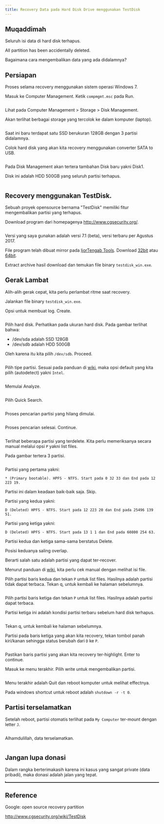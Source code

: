 ```yaml
---
title: Recovery Data pada Hard Disk Drive menggunakan TestDisk
---
```


## Muqaddimah

Seluruh isi data di hard disk terhapus. 

All partition has been accidentally deleted.

Bagaimana cara mengembalikan data yang ada didalamnya?

## Persiapan

Proses selama recovery menggunakan sistem operasi Windows 7.

Masuk ke Computer Management. Ketik `compmgmt.msc` pada Run.

<img cloudinary="ijortengab.id/screenshot.958.png">

Lihat pada Computer Management > Storage > Disk Management. 

Akan terlihat berbagai storage yang tercolok ke dalam komputer (laptop).

<img cloudinary="ijortengab.id/screenshot.959.png" width="800">

Saat ini baru terdapat satu SSD berukuran 128GB dengan 3 partisi didalamnya.

Colok hard disk yang akan kita recovery menggunakan converter SATA to USB.

<img cloudinary="ijortengab.id/IMG_20170812_061534.jpg" width="800">

Pada Disk Management akan tertera tambahan Disk baru yakni Disk1. 

Disk ini adalah HDD 500GB yang seluruh partisi terhapus.

<img cloudinary="ijortengab.id/screenshot.960.png" width="800">

## Recovery menggunakan TestDisk.

Sebuah proyek opensource bernama "TestDisk" memiliki fitur mengembalikan partisi yang terhapus.

Download program dari homepagenya http://www.cgsecurity.org/.

<img cloudinary="ijortengab.id/screenshot.965.png" width="800">

Versi yang saya gunakan adalah versi 7.1 (beta), versi terbaru per Agustus 2017.

File program telah dibuat mirror pada [IjorTengab Tools][tools]. Download [32bit][1] atau [64bit][2]. 

[tools]: /blog/2017/03/16/repository-pribadi-tools/

[1]:http://ijortengab.id/tools/testdisk-7.1-WIP.win.zip

[2]:http://ijortengab.id/tools/testdisk-7.1-WIP.win64.zip

Extract archive hasil download dan temukan file binary `testdisk_win.exe`.

## Gerak Lambat

Alih-alih gerak cepat, kita perlu perlambat ritme saat recovery.

Jalankan file binary `testdisk_win.exe`.

Opsi untuk membuat log. Create.

<img cloudinary="ijortengab.id/screenshot.994.png">

Pilih hard disk. Perhatikan pada ukuran hard disk. Pada gambar terlihat bahwa:

- /dev/sda adalah SSD 128GB
- /dev/sdb adalah HDD 500GB

Oleh karena itu kita pilih `/dev/sdb`. Proceed.

<img cloudinary="ijortengab.id/screenshot.993.png">

Pilih tipe partisi. Sesuai pada panduan di [wiki], maka opsi default yang kita pilih (autodetect) yakni `Intel`. 

<img cloudinary="ijortengab.id/screenshot.976.png">

Memulai Analyze.

<img cloudinary="ijortengab.id/screenshot.977.png">

Pilih Quick Search.

<img cloudinary="ijortengab.id/screenshot.978.png">

Proses pencarian partisi yang hilang dimulai.

<img cloudinary="ijortengab.id/screenshot.979.png">

Proses pencarian selesai. Continue.

<img cloudinary="ijortengab.id/screenshot.980.png">

Terlihat beberapa partisi yang terdelete. Kita perlu memeriksanya secara manual melalui opsi `P` yakni list files.

Pada gambar tertera 3 partisi.

<img cloudinary="ijortengab.id/screenshot.981.png">

Partisi yang pertama yakni:

```
* (Primary bootable). HPFS - NTFS. Start pada 0 32 33 dan End pada 12 223 19.
```

Partisi ini dalam keadaan baik-baik saja. Skip.

Partisi yang kedua yakni:

```
D (Deleted) HPFS - NTFS. Start pada 12 223 20 dan End pada 25496 139 51. 
```

Partisi yang ketiga yakni:

```
D (Deleted) HPFS - NTFS. Start pada 13 1 1 dan End pada 60800 254 63. 
```

Partisi kedua dan ketiga sama-sama berstatus Delete.

Posisi keduanya saling overlap. 

Berarti salah satu adalah partisi yang dapat ter-recover.

Menurut panduan di [wiki], kita perlu cek manual dengan melihat isi file.

Pilih partisi baris kedua dan tekan `P` untuk list files. Hasilnya adalah partisi tidak dapat terbaca. Tekan q, untuk kembali ke halaman sebelumnya.

<img cloudinary="ijortengab.id/screenshot.987.png">

Pilih partisi baris ketiga dan tekan `P` untuk list files. Hasilnya adalah partisi dapat terbaca. 

Partisi ketiga ini adalah kondisi partisi terbaru sebelum hard disk terhapus.

<img cloudinary="ijortengab.id/screenshot.986.png">

Tekan q, untuk kembali ke halaman sebelumnya.

Partisi pada baris ketiga yang akan kita recovery, tekan tombol panah kiri/kanan sehingga status berubah dari `D` ke `P`.

<img cloudinary="ijortengab.id/screenshot.988.png">

Pastikan baris partisi yang akan kita recovery ter-highlight. Enter to continue.

Masuk ke menu terakhir. Pilih write untuk mengembalikan partisi.

<img cloudinary="ijortengab.id/screenshot.990.png">

Menu terakhir adalah Quit dan reboot komputer untuk melihat effectnya.

Pada windows shortcut untuk reboot adalah `shutdown -r -t 0`.

## Partisi terselamatkan

Setelah reboot, partisi otomatis terlihat pada `My Computer` ter-mount dengan letter `J`.

<img cloudinary="ijortengab.id/screenshot.992.png" width="800">

Alhamdulillah, data terselamatkan.

<img cloudinary="ijortengab.id/screenshot.995.png" width="800">

## Jangan lupa donasi

Dalam rangka berterimakasih karena ini kasus yang sangat private (data pribadi), maka donasi adalah jalan yang tepat.

<img cloudinary="ijortengab.id/screenshot.996.png" style="border:1px solid black;">

<img cloudinary="ijortengab.id/screenshot.997.png" width="800"  style="border:1px solid black;">

## Reference

[wiki]: https://www.cgsecurity.org/wiki/TestDisk_Step_By_Step

Google: open source recovery partition

http://www.cgsecurity.org/wiki/TestDisk
